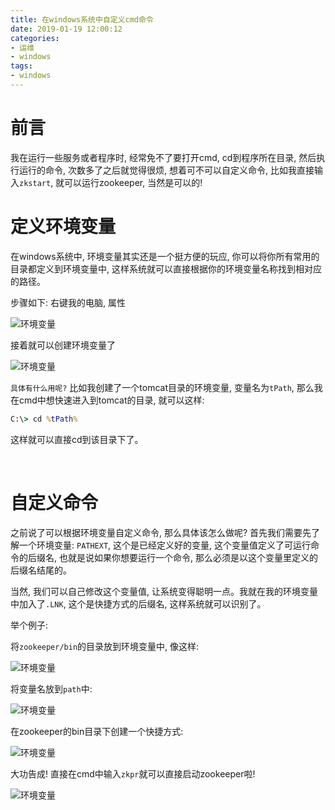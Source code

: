 ```yaml
---
title: 在windows系统中自定义cmd命令
date: 2019-01-19 12:00:12
categories:
- 运维
- windows
tags:
- windows
---
```


# 前言

我在运行一些服务或者程序时, 经常免不了要打开cmd, cd到程序所在目录, 然后执行运行的命令, 次数多了之后就觉得很烦, 想着可不可以自定义命令, 比如我直接输入`zkstart`, 就可以运行zookeeper, 当然是可以的!

<!--more-->

# 定义环境变量

在windows系统中, 环境变量其实还是一个挺方便的玩应, 你可以将你所有常用的目录都定义到环境变量中, 这样系统就可以直接根据你的环境变量名称找到相对应的路径。

步骤如下:
右键我的电脑, 属性

![环境变量](/images/system-tap/own-path-variable/own-path-variable1.jpg)

接着就可以创建环境变量了

![环境变量](/images/system-tap/own-path-variable/own-path-variable2.jpg)

``具体有什么用呢?``
比如我创建了一个tomcat目录的环境变量, 变量名为`tPath`, 那么我在cmd中想快速进入到tomcat的目录, 就可以这样:

```cmd
C:\> cd %tPath%
```
这样就可以直接cd到该目录下了。

<br>

# 自定义命令

之前说了可以根据环境变量自定义命令, 那么具体该怎么做呢?
首先我们需要先了解一个环境变量: `PATHEXT`, 这个是已经定义好的变量, 这个变量值定义了可运行命令的后缀名, 也就是说如果你想要运行一个命令, 那么必须是以这个变量里定义的后缀名结尾的。

当然, 我们可以自己修改这个变量值, 让系统变得聪明一点。我就在我的环境变量中加入了`.LNK`, 这个是快捷方式的后缀名, 这样系统就可以识别了。

举个例子:

将`zookeeper/bin`的目录放到环境变量中, 像这样:

![环境变量](/images/system-tap/own-path-variable/own-path-variable3.jpg)

将变量名放到`path`中:

![环境变量](/images/system-tap/own-path-variable/own-path-variable4.jpg)

在zookeeper的bin目录下创建一个快捷方式:

![环境变量](/images/system-tap/own-path-variable/own-path-variable5.jpg)

大功告成!
直接在cmd中输入`zkpr`就可以直接启动zookeeper啦!

![环境变量](/images/system-tap/own-path-variable/own-path-variable6.jpg)
